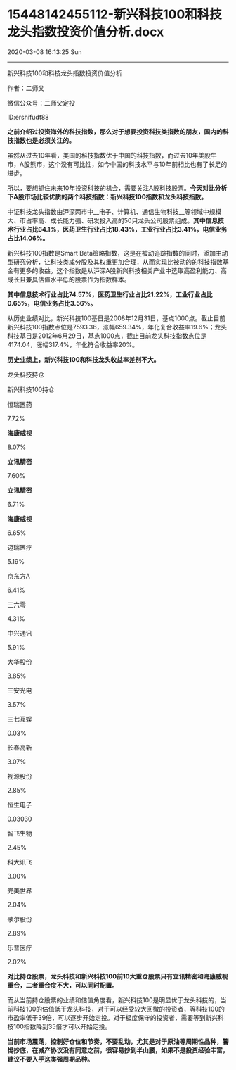 # 15448142455112-新兴科技100和科技龙头指数投资价值分析.docx

2020-03-08 16:13:25 Sun

----

新兴科技100和科技龙头指数投资价值分析

作者：二师父

微信公众号：二师父定投

ID:ershifudt88

__之前介绍过投资海外的科技指数，那么对于想要投资科技类指数的朋友，国内的科技指数也是必须关注的。__

虽然从过去10年看，美国的科技指数优于中国的科技指数，而过去10年美股牛市，A股熊市，这个没有可比性，如今中国的科技水平与10年前相比也有了长足的进步。

所以，要想抓住未来10年投资科技的机会，需要关注A股科技股票。__今天对比分析下A股市场比较优质的两个科技指数：新兴科技100指数和龙头科技指数。__

中证科技龙头指数由沪深两市中__电子、计算机、通信生物科技__等领域中规模大、市占率高、成长能力强、研发投入高的50只龙头公司股票组成。__其中信息技术行业占比64\.1%，医药卫生行业占比18\.43%，工业行业占比3\.41%，电信业务占比14\.06%。__

新兴科技100指数是Smart Beta策略指数，这是在被动追踪指数的同时，添加主动型研究分析，让科技类成分股及其权重更加合理，从而实现比被动的的科技指数基金有更多的收益。这个指数是从沪深A股新兴科技相关产业中选取高盈利能力、高成长且兼具估值水平低的股票作为指数样本。

__其中信息技术行业占比74\.57%，医药卫生行业占比21\.22%，工业行业占比0\.65%，电信业务占比3\.56%。__

从历史业绩对比，新兴科技100基日是2008年12月31日，基点1000点。截止目前新兴科技100指数点位是7593\.36，涨幅659\.34%，年化复合收益率19\.6%；龙头科技基日是2012年6月29日，基点1000点，截止目前龙头科技指数点位是4174\.04，涨幅317\.4%，年化符合收益率20%。

__历史业绩上，新兴科技100和科技龙头收益率差别不大。__

龙头科技持仓

新兴科技100持仓

恒瑞医药

7\.72%

__海康威视__

8\.07%

__立讯精密__

7\.60%

__立讯精密__

6\.71%

__海康威视__

6\.65%

迈瑞医疗

5\.19%

京东方A

6\.41%

三六零

4\.31%

中兴通讯

5\.91%

大华股份

3\.85%

三安光电

3\.57%

三七互娱

0\.03%

长春高新

3\.07%

视源股份

2\.85%

恒生电子

0\.03030 

智飞生物

2\.45%

科大讯飞

3\.00%

完美世界

2\.04%

歌尔股份

2\.89%

乐普医疗

2\.02%

__对比持仓股票，龙头科技和新兴科技100前10大重仓股票只有立讯精密和海康威视重合，二者重合度不大，可以同时配置。__

而从当前持仓股票的业绩和估值角度看，新兴科技100是明显优于龙头科技的，当前科技100的估值低于龙头科技，对于可以经受较大回撤的投资者，等科技100的市盈率低于39倍，可以逐步开始定投。对于极度保守的投资者，需要等到新兴科技100指数降到35倍才可以开始定投。

__当前市场震荡，控制好仓位和节奏，不要乱动，尤其是对于原油等周期性品种，警惕抄底，在减产协议没有同意之前，很容易抄到半山腰，如果不是投资经验丰富，建议不要入手这类强周期品种。__

